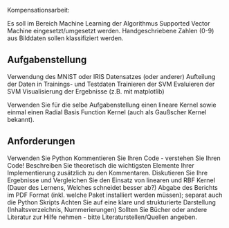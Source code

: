 Kompensationsarbeit:
 
Es soll im Bereich Machine Learning der Algorithmus Supported Vector Machine eingesetzt/umgesetzt werden. Handgeschriebene Zahlen (0-9) aus Bilddaten sollen klassifiziert werden.
 
Aufgabenstellung
----------------
 
Verwendung des MNIST oder IRIS Datensatzes (oder anderer)
Aufteilung der Daten in Trainings- und Testdaten 
Trainieren der SVM 
Evaluieren der SVM 
Visualisierung der Ergebnisse (z.B. mit matplotlib)
 
Verwenden Sie für die selbe Aufgabenstellung einen lineare Kernel sowie einmal einen Radial Basis Function Kernel (auch als Gaußscher Kernel bekannt).
 
Anforderungen
-------------
 
Verwenden Sie Python 
Kommentieren Sie Ihren Code - verstehen Sie Ihren Code!
Beschreiben Sie theoretisch die wichtigsten Elemente Ihrer Implementierung zusätzlich zu den Kommentaren.
Diskutieren Sie Ihre Ergebnisse und Vergleichen Sie den Einsatz von linearen und RBF Kernel (Dauer des Lernens, Welches schneidet besser ab?)
Abgabe des Berichts im PDF Format (inkl. welche Paket installiert werden müssen); separat auch die Python Skripts
Achten Sie auf eine klare und strukturierte Darstellung (Inhaltsverzeichnis, Nummerierungen)
Sollten Sie Bücher oder andere Literatur zur Hilfe nehmen - bitte Literaturstellen/Quellen angeben.